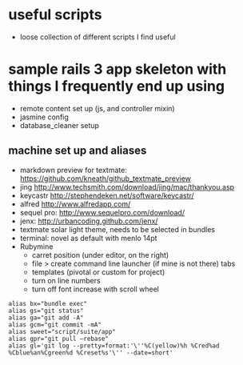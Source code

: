 # useful scripts
- loose collection of different scripts I find useful

# sample rails 3 app skeleton with things I frequently end up using
- remote content set up (js, and controller mixin)
- jasmine config
- database_cleaner setup

## machine set up and aliases

- markdown preview for textmate: https://github.com/kneath/github_textmate_preview
- jing http://www.techsmith.com/download/jing/mac/thankyou.asp
- keycastr http://stephendeken.net/software/keycastr/
- alfred http://www.alfredapp.com/
- sequel pro: http://www.sequelpro.com/download/
- jenx: http://urbancoding.github.com/jenx/
- textmate solar light theme, needs to be selected in bundles
- terminal: novel as default with menlo 14pt
- Rubymine
    - carret position (under editor, on the right)
    - file > create command line launcher (if mine is not there)
      tabs
    - templates (pivotal or custom for project)
    - turn on line numbers
    - turn off font increase with scroll wheel


```
alias bx="bundle exec"
alias gs="git status"
alias ga="git add -A"
alias gcm="git commit -mA"
alias sweet="script/suite/app"
alias gpr="git pull —rebase"
alias gl='git log --pretty=format:'\''%C(yellow)%h %Cred%ad %Cblue%an%Cgreen%d %Creset%s'\'' --date=short'
```
